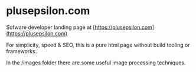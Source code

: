 # plusepsilon.com
Sofware developer landing page at [https://plusepsilon.com](https://plusepsilon.com)

For simplicity, speed & SEO, this is a pure html page without build tooling or frameworks.

In the /images folder there are some useful image processing techniques.

